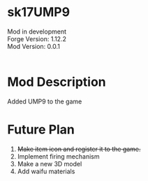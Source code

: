 # sk17UMP9
Mod in development <br />
Forge Version: 1.12.2 <br />
Mod Version: 0.0.1 <br />
<br />

# Mod Description
Added UMP9 to the game <br/>

# Future Plan
1. ~~Make item icon and register it to the game.~~ <br/>
2. Implement firing mechanism <br/>
3. Make a new 3D model <br/>
4. Add waifu materials <br/>

